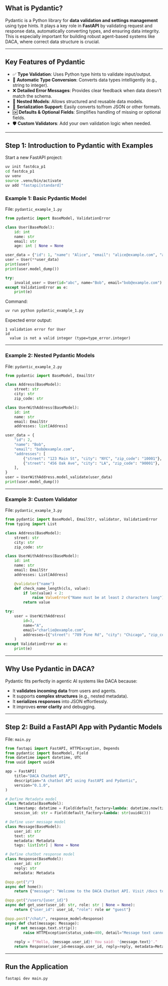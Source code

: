 ## What is Pydantic?

Pydantic is a Python library for **data validation and settings management** using type hints. It plays a key role in **FastAPI** by validating request and response data, automatically converting types, and ensuring data integrity. This is especially important for building robust agent-based systems like DACA, where correct data structure is crucial.

---

## Key Features of Pydantic

* ✅ **Type Validation**: Uses Python type hints to validate input/output.
* 🔁 **Automatic Type Conversion**: Converts data types intelligently (e.g., string to integer).
* ❌ **Detailed Error Messages**: Provides clear feedback when data doesn’t match the schema.
* 🧩 **Nested Models**: Allows structured and reusable data models.
* 🔄 **Serialization Support**: Easily converts to/from JSON or other formats.
* 🆗 **Defaults & Optional Fields**: Simplifies handling of missing or optional fields.
* 🛡️ **Custom Validators**: Add your own validation logic when needed.

---

## Step 1: Introduction to Pydantic with Examples

Start a new FastAPI project:

```bash
uv init fastdca_p1
cd fastdca_p1
uv venv
source .venv/bin/activate
uv add "fastapi[standard]"
```

### Example 1: Basic Pydantic Model

File: `pydantic_example_1.py`

```python
from pydantic import BaseModel, ValidationError

class User(BaseModel):
    id: int
    name: str
    email: str
    age: int | None = None

user_data = {"id": 1, "name": "Alice", "email": "alice@example.com", "age": 25}
user = User(**user_data)
print(user)
print(user.model_dump())

try:
    invalid_user = User(id="abc", name="Bob", email="bob@example.com")
except ValidationError as e:
    print(e)
```

Command:

```bash
uv run python pydantic_example_1.py
```

Expected error output:

```
1 validation error for User
id
  value is not a valid integer (type=type_error.integer)
```

---

### Example 2: Nested Pydantic Models

File: `pydantic_example_2.py`

```python
from pydantic import BaseModel, EmailStr

class Address(BaseModel):
    street: str
    city: str
    zip_code: str

class UserWithAddress(BaseModel):
    id: int
    name: str
    email: EmailStr
    addresses: list[Address]

user_data = {
    "id": 2,
    "name": "Bob",
    "email": "bob@example.com",
    "addresses": [
        {"street": "123 Main St", "city": "NYC", "zip_code": "10001"},
        {"street": "456 Oak Ave", "city": "LA", "zip_code": "90001"},
    ],
}
user = UserWithAddress.model_validate(user_data)
print(user.model_dump())
```

---

### Example 3: Custom Validator

File: `pydantic_example_3.py`

```python
from pydantic import BaseModel, EmailStr, validator, ValidationError
from typing import List

class Address(BaseModel):
    street: str
    city: str
    zip_code: str

class UserWithAddress(BaseModel):
    id: int
    name: str
    email: EmailStr
    addresses: List[Address]

    @validator("name")
    def check_name_length(cls, value):
        if len(value) < 2:
            raise ValueError("Name must be at least 2 characters long")
        return value

try:
    user = UserWithAddress(
        id=3,
        name="A",
        email="charlie@example.com",
        addresses=[{"street": "789 Pine Rd", "city": "Chicago", "zip_code": "60601"}],
    )
except ValidationError as e:
    print(e)
```

---

## Why Use Pydantic in DACA?

Pydantic fits perfectly in agentic AI systems like DACA because:

* It **validates incoming data** from users and agents.
* It supports **complex structures** (e.g., nested metadata).
* It **serializes responses** into JSON effortlessly.
* It improves **error clarity** and debugging.

---

## Step 2: Build a FastAPI App with Pydantic Models

File: `main.py`

```python
from fastapi import FastAPI, HTTPException, Depends
from pydantic import BaseModel, Field
from datetime import datetime, UTC
from uuid import uuid4

app = FastAPI(
    title="DACA Chatbot API",
    description="A chatbot API using FastAPI and Pydantic",
    version="0.1.0",
)

# Define Metadata model
class Metadata(BaseModel):
    timestamp: datetime = Field(default_factory=lambda: datetime.now(tz=UTC))
    session_id: str = Field(default_factory=lambda: str(uuid4()))

# Define user message model
class Message(BaseModel):
    user_id: str
    text: str
    metadata: Metadata
    tags: list[str] | None = None

# Define chatbot response model
class Response(BaseModel):
    user_id: str
    reply: str
    metadata: Metadata

@app.get("/")
async def home():
    return {"message": "Welcome to the DACA Chatbot API. Visit /docs to explore."}

@app.get("/users/{user_id}")
async def get_user(user_id: str, role: str | None = None):
    return {"user_id": user_id, "role": role or "guest"}

@app.post("/chat/", response_model=Response)
async def chat(message: Message):
    if not message.text.strip():
        raise HTTPException(status_code=400, detail="Message text cannot be empty.")
    
    reply = f"Hello, {message.user_id}! You said: '{message.text}'."
    return Response(user_id=message.user_id, reply=reply, metadata=Metadata())
```

---

## Run the Application

```bash
fastapi dev main.py

